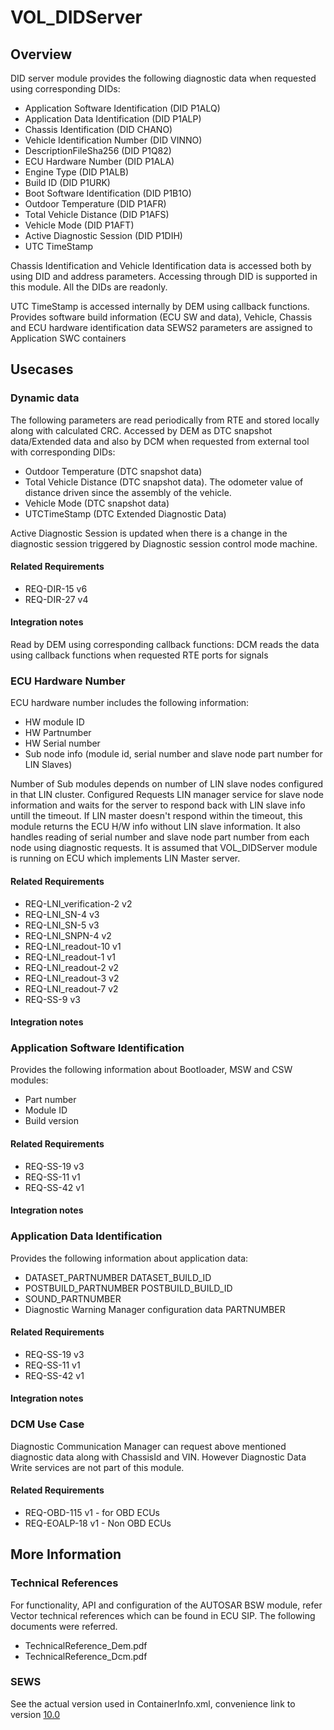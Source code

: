 # VOL_DIDServer

## Overview

DID server module provides the following diagnostic data when requested using corresponding DIDs: 

* Application Software Identification (DID P1ALQ)
* Application Data Identification (DID P1ALP)
* Chassis Identification (DID CHANO)
* Vehicle Identification Number (DID VINNO)
* DescriptionFileSha256 (DID P1Q82)
* ECU Hardware Number (DID P1ALA)
* Engine Type (DID P1ALB)
* Build ID (DID P1URK)
* Boot Software Identification (DID P1B1O)
* Outdoor Temperature (DID P1AFR)
* Total Vehicle Distance (DID P1AFS)
* Vehicle Mode (DID P1AFT)
* Active Diagnostic Session (DID P1DIH)
* UTC TimeStamp

Chassis Identification and Vehicle Identification data is accessed both by using DID and address parameters.
Accessing through DID is supported in this module. All the DIDs are readonly.

UTC TimeStamp is accessed internally by DEM using callback functions.
Provides software build information (ECU SW and data), Vehicle, Chassis and ECU hardware identification data
SEWS2 parameters are assigned to Application SWC containers
## Usecases

### Dynamic data

The following parameters are read periodically from RTE and stored locally along with calculated CRC.
Accessed by DEM as DTC snapshot data/Extended data and also by DCM when requested from external tool with corresponding DIDs:

*   Outdoor Temperature (DTC snapshot data)
*   Total Vehicle Distance (DTC snapshot data). The odometer value of distance
    driven since the assembly of the vehicle.
*   Vehicle Mode (DTC snapshot data)
*   UTCTimeStamp (DTC Extended Diagnostic Data)

Active Diagnostic Session is updated when there is a change in the diagnostic session triggered by Diagnostic session control mode machine.

#### Related Requirements

* REQ-DIR-15 v6
* REQ-DIR-27 v4

#### Integration notes

Read by DEM using corresponding callback functions:
DCM reads the data using callback functions when requested
RTE ports for signals

### ECU Hardware Number

ECU hardware number includes the following information:
* HW module ID
* HW Partnumber
* HW Serial number
* Sub node info (module id, serial number and slave node part number for LIN Slaves)

Number of Sub modules depends on number of LIN slave nodes configured in that LIN cluster. Configured
Requests LIN manager service for slave node information and waits for the server to respond back with LIN slave info untill the timeout.
If LIN master doesn't respond within the timeout, this module returns the ECU H/W info without LIN slave information.
It also handles reading of serial number
and slave node part number from each node using diagnostic requests.
It is assumed that VOL_DIDServer module is running on ECU which implements LIN Master server.

#### Related Requirements

* REQ-LNI_verification-2 v2
* REQ-LNI_SN-4 v3
* REQ-LNI_SN-5 v3
* REQ-LNI_SNPN-4 v2
* REQ-LNI_readout-10 v1
* REQ-LNI_readout-1 v1
* REQ-LNI_readout-2 v2
* REQ-LNI_readout-3 v2
* REQ-LNI_readout-7 v2
* REQ-SS-9 v3

#### Integration notes


### Application Software Identification 

Provides the following information about Bootloader, MSW and CSW modules:
* Part number
* Module ID
* Build version

#### Related Requirements

* REQ-SS-19 v3
* REQ-SS-11 v1
* REQ-SS-42 v1

#### Integration notes
		
### Application Data Identification

Provides the following information about application data:
* DATASET_PARTNUMBER DATASET_BUILD_ID
* POSTBUILD_PARTNUMBER POSTBUILD_BUILD_ID
* SOUND_PARTNUMBER
* Diagnostic Warning Manager configuration data PARTNUMBER

#### Related Requirements
* REQ-SS-19 v3
* REQ-SS-11 v1
* REQ-SS-42 v1

#### Integration notes

### DCM Use Case  
Diagnostic Communication Manager can request above mentioned diagnostic data along with ChassisId and VIN. 
However Diagnostic Data Write services are not part of this module.

#### Related Requirements
* REQ-OBD-115 v1 - for OBD ECUs
* REQ-EOALP-18 v1 - Non OBD ECUs

## More Information

### Technical References
For functionality, API and configuration of the AUTOSAR BSW module, refer Vector technical references which can be found in ECU SIP. The following documents were referred.

* TechnicalReference_Dem.pdf
* TechnicalReference_Dcm.pdf

### SEWS

See the actual version used in ContainerInfo.xml, convenience link to version [10.0](https://sews.volvo.net/Sews2/ViewData/ViewContainerData.aspx?ContainerId=27734)
